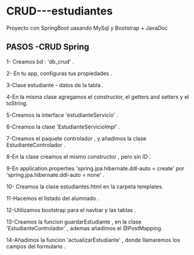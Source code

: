 # CRUD---estudiantes
Proyecto con SpringBoot  uasando MySql y Bootstrap + JavaDoc


PASOS -CRUD Spring
------------------
1- Creamos bd : 'db_crud' .

2- En tu app, configuras tus propiedades .

3-Clase estudiante - datos de la tabla .

4-En la misma clase agregamos el constructor, el getters  and setters y el toString.

5-Creamos la interface 'estudianteServicio' .

6-Creamos la clase 'EstudianteServicioImpl' .

7-Creamos el paquete controlador , y añadimos la clase EstudianteControlador .

8-En la clase creamos el mismo constructor , pero sin ID .

9-En application.properties  'spring.jpa.hibernate.ddl-auto = create' por  'spring.jpa.hibernate.ddl-auto = none' .

10- Creamos la clase estudiantes.html en la carpeta templates.

11-Hacemos el listado del alumnado . 

12-Utilizamos bootstrap para el navbar y las tablas .

13-Creamos la funcion guardarEstudiante , en la clase 'EstudianteControlador' , ademas añadimos el @PostMapping. 

14-Añadimos la funcion 'actualizarEstudiante' , donde llamaremos los campos del formulario .
